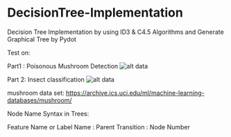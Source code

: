 # DecisionTree-Implementation
Decision Tree Implementation by using ID3 &amp; C4.5 Algorithms and Generate Graphical Tree by Pydot

Test on:

Part1 : Poisonous Mushroom Detection
![alt data](http://s9.picofile.com/file/8349794200/mushroom_generated_decision_tree.png)

Part 2: Insect classification
![alt data](http://s8.picofile.com/file/8349794242/Insect_generated_decision_tree.png)


mushroom data set:
https://archive.ics.uci.edu/ml/machine-learning-databases/mushroom/

Node Name Syntax in Trees:


Feature Name or Label Name : Parent Transition : Node Number

